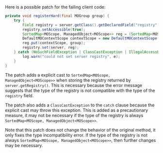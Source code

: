 Here is a possible patch for the failing client code:

```java
private void registerHard(final MOGroup group) {
    try {
        Field registry = server.getClass().getDeclaredField("registry");
        registry.setAccessible(true);
        SortedMap<MOScope, ManagedObject<MOScope>> reg = (SortedMap<MOScope, ManagedObject<MOScope>>) server.getRegistry();
        DefaultMOContextScope contextScope = new DefaultMOContextScope(new OctetString(""), group.getScope());
        reg.put(contextScope, group);
        registry.set(server, reg);
    } catch (NoSuchFieldException | ClassCastException | IllegalAccessException e) {
        log.warn("could not set server registry", e);
    }
}
```

The patch adds a explicit cast to `SortedMap<MOScope, ManagedObject<MOScope>>` when storing the registry returned by `server.getRegistry()`. This is necessary because the error message suggests that the type of the registry is not compatible with the type of the `registry` field.

The patch also adds a `ClassCastException` to the `catch` clause because the explicit cast may throw this exception. This is added as a precautionary measure, it may not be necessary if the type of the registry is always `SortedMap<MOScope, ManagedObject<MOScope>>`.

Note that this patch does not change the behavior of the original method, it only fixes the type incompatibility error. If the type of the registry is not always `SortedMap<MOScope, ManagedObject<MOScope>>`, then further changes may be necessary.